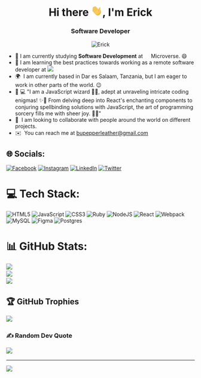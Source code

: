 
<!--
**Bupilipili/Bupilipili** is a ✨ _special_ ✨ repository because its `README.md` (this file) appears on your GitHub profile.
-->

<h1 align="center">Hi there <img src="https://raw.githubusercontent.com/ABSphreak/ABSphreak/master/gifs/Hi.gif" width="30px">, I'm Erick</h1>
  
<h3 align="center">Software Developer</h3>

<p align="center"> <img src="https://media.giphy.com/media/L1R1tvI9svkIWwpVYr/giphy.gif" alt="Erick"</img> </p>

- 🔭  I am currently studying **Software Development** at <img src="https://avatars.githubusercontent.com/u/22550229?s=200&v=4" width="14" height="14"> Microverse. 😄 
- 🌱  I am learning the best practices towards working as a remote software developer at ![](https://img.shields.io/badge/-Microverse-blueviolet)
- 🌍  I am currently based in Dar es Salaam, Tanzania, but I am eager to work in other parts of the world. 😉
- 🌟 💻 "I am a JavaScript wizard 🧙‍♂️, adept at unraveling intricate coding enigmas! ✨🚀 From delving deep into React's enchanting components to conjuring spellbinding solutions with JavaScript, the art of programming sorcery fills me with sheer joy. 🎩✨"
- 🤝  I am looking to collaborate with people around the world on different projects.
- ✉️  You can reach me at [bupepperleather@gmail.com](mailto:bupepperleather@gmail.com)

## 🌐 Socials:
[![Facebook](https://img.shields.io/badge/Facebook-%231877F2.svg?logo=Facebook&logoColor=white)](https://facebook.com/ErickBupilipili) [![Instagram](https://img.shields.io/badge/Instagram-%23E4405F.svg?logo=Instagram&logoColor=white)](https://instagram.com/erickbupilipili) [![LinkedIn](https://img.shields.io/badge/LinkedIn-%230077B5.svg?logo=linkedin&logoColor=white)](https://linkedin.com/in/ErickBupilipili) [![Twitter](https://img.shields.io/badge/Twitter-%231DA1F2.svg?logo=Twitter&logoColor=white)](https://twitter.com/ErickBupilipili) 

# 💻 Tech Stack:
![HTML5](https://img.shields.io/badge/html5-%23E34F26.svg?style=plastic&logo=html5&logoColor=white) ![JavaScript](https://img.shields.io/badge/javascript-%23323330.svg?style=plastic&logo=javascript&logoColor=%23F7DF1E) ![CSS3](https://img.shields.io/badge/css3-%231572B6.svg?style=plastic&logo=css3&logoColor=white) ![Ruby](https://img.shields.io/badge/ruby-%23CC342D.svg?style=plastic&logo=ruby&logoColor=white) ![NodeJS](https://img.shields.io/badge/node.js-6DA55F?style=plastic&logo=node.js&logoColor=white) ![React](https://img.shields.io/badge/react-%2320232a.svg?style=plastic&logo=react&logoColor=%2361DAFB) ![Webpack](https://img.shields.io/badge/webpack-%238DD6F9.svg?style=plastic&logo=webpack&logoColor=black) ![MySQL](https://img.shields.io/badge/mysql-%2300f.svg?style=plastic&logo=mysql&logoColor=white) 	![Figma](https://img.shields.io/badge/figma-%23F24E1E.svg?style=plastic&logo=figma&logoColor=white) ![Postgres](https://img.shields.io/badge/postgres-%23316192.svg?style=plastic&logo=postgresql&logoColor=white)
# 📊 GitHub Stats:
![](https://github-readme-stats.vercel.app/api?username=Bupilipili&theme=calm&hide_border=false&include_all_commits=false&count_private=false)<br/>
![](https://github-readme-streak-stats.herokuapp.com/?user=Bupilipili&theme=calm&hide_border=false)<br/>
![](https://github-readme-stats.vercel.app/api/top-langs/?username=Bupilipili&theme=calm&hide_border=false&include_all_commits=false&count_private=false&layout=compact)

## 🏆 GitHub Trophies
![](https://github-profile-trophy.vercel.app/?username=Bupilipili&theme=darkhub&no-frame=false&no-bg=false&margin-w=4)

### ✍️ Random Dev Quote
![](https://quotes-github-readme.vercel.app/api?type=horizontal&theme=radical)

---
[![](https://visitcount.itsvg.in/api?id=Bupilipili&icon=0&color=1)](https://visitcount.itsvg.in)

<!-- Proudly created with GPRM ( https://gprm.itsvg.in ) -->


